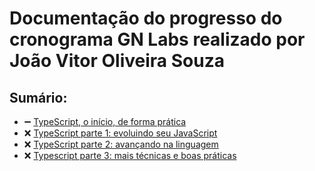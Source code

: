 # Documentação do progresso do cronograma GN Labs realizado por João Vitor Oliveira Souza
## Sumário: 
- ➖ [TypeScript, o início, de forma prática](https://github.com/joaovitoroliv/typescript/tree/main/01-typescript-o-inicio-de-forma-pratica)
- ❌ [TypeScript parte 1: evoluindo seu JavaScript](https://github.com/joaovitoroliv/typescript/tree/main/02-Typescript-evoluindo-seu-javascript)
- ❌ [TypeScript parte 2: avançando na linguagem](https://github.com/joaovitoroliv/typescript/tree/main/03-Typescript-avancando-na-linguagem)
- ❌ [Typescript parte 3: mais técnicas e boas práticas](https://github.com/joaovitoroliv/typescript/tree/main/04-Typescript-mais-tecnicas-e-boas-praticas)
